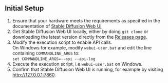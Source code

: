## Initial Setup
1. Ensure that your hardware meets the requirements as specified in the documentation of [Stable Diffusion Web UI](https://github.com/AUTOMATIC1111/stable-diffusion-webui)  
2. Get Stable Diffusion Web UI locally, either by doing `git clone` or downloading the latest version directly from the [Releases page](https://github.com/AUTOMATIC1111/stable-diffusion-webui/releases).
3. Modify the execution script to enable API calls.  
   On Windows for example, modify `webui-user.bat` and edit the line containing `COMMANDLINE_ARGS` to:  
`set COMMANDLINE_ARGS=--api --api-log`  
4. Execute the execution script, i.e `webui-user.bat` on Windows.
5. Confirm that Stable Diffusion Web UI is running, for example by visiting http://127.0.0.1:7860.
